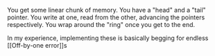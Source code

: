 You get some linear chunk of memory. You have a "head" and a "tail" pointer. You write at one, read from the other, advancing the pointers respectively. You wrap around the "ring" once you get to the end.

In my experience, implementing these is basically begging for endless [[Off-by-one error]]s